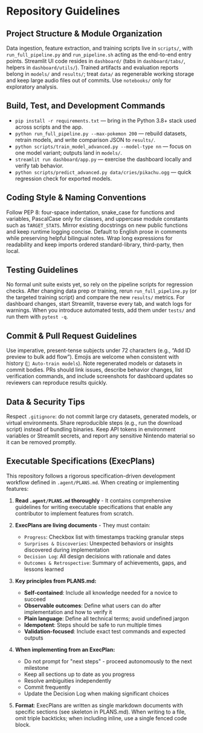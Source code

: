 # Repository Guidelines

## Project Structure & Module Organization
Data ingestion, feature extraction, and training scripts live in `scripts/`, with `run_full_pipeline.py` and `run_pipeline.sh` acting as the end-to-end entry points. Streamlit UI code resides in `dashboard/` (tabs in `dashboard/tabs/`, helpers in `dashboard/utils/`). Trained artifacts and evaluation reports belong in `models/` and `results/`; treat `data/` as regenerable working storage and keep large audio files out of commits. Use `notebooks/` only for exploratory analysis.

## Build, Test, and Development Commands
- `pip install -r requirements.txt` — bring in the Python 3.8+ stack used across scripts and the app.
- `python run_full_pipeline.py --max-pokemon 200` — rebuild datasets, retrain models, and write comparison JSON to `results/`.
- `python scripts/train_model_advanced.py --model-type nn` — focus on one model variant; outputs land in `models/`.
- `streamlit run dashboard/app.py` — exercise the dashboard locally and verify tab behavior.
- `python scripts/predict_advanced.py data/cries/pikachu.ogg` — quick regression check for exported models.

## Coding Style & Naming Conventions
Follow PEP 8: four-space indentation, snake_case for functions and variables, PascalCase only for classes, and uppercase module constants such as `TARGET_STATS`. Mirror existing docstrings on new public functions and keep runtime logging concise. Default to English prose in comments while preserving helpful bilingual notes. Wrap long expressions for readability and keep imports ordered standard-library, third-party, then local.

## Testing Guidelines
No formal unit suite exists yet, so rely on the pipeline scripts for regression checks. After changing data prep or training, rerun `run_full_pipeline.py` (or the targeted training script) and compare the new `results/` metrics. For dashboard changes, start Streamlit, traverse every tab, and watch logs for warnings. When you introduce automated tests, add them under `tests/` and run them with `pytest -q`.

## Commit & Pull Request Guidelines
Use imperative, present-tense subjects under 72 characters (e.g., “Add ID preview to bulk add flow”). Emojis are welcome when consistent with history (`🤖 Auto-train models`). Note regenerated models or datasets in commit bodies. PRs should link issues, describe behavior changes, list verification commands, and include screenshots for dashboard updates so reviewers can reproduce results quickly.

## Data & Security Tips
Respect `.gitignore`: do not commit large cry datasets, generated models, or virtual environments. Share reproducible steps (e.g., run the download script) instead of bundling binaries. Keep API tokens in environment variables or Streamlit secrets, and report any sensitive Nintendo material so it can be removed promptly.

## Executable Specifications (ExecPlans)

This repository follows a rigorous specification-driven development workflow defined in `.agent/PLANS.md`. When creating or implementing features:

1. **Read `.agent/PLANS.md` thoroughly** - It contains comprehensive guidelines for writing executable specifications that enable any contributor to implement features from scratch.

2. **ExecPlans are living documents** - They must contain:
   - `Progress`: Checkbox list with timestamps tracking granular steps
   - `Surprises & Discoveries`: Unexpected behaviors or insights discovered during implementation
   - `Decision Log`: All design decisions with rationale and dates
   - `Outcomes & Retrospective`: Summary of achievements, gaps, and lessons learned

3. **Key principles from PLANS.md:**
   - **Self-contained**: Include all knowledge needed for a novice to succeed
   - **Observable outcomes**: Define what users can do after implementation and how to verify it
   - **Plain language**: Define all technical terms; avoid undefined jargon
   - **Idempotent**: Steps should be safe to run multiple times
   - **Validation-focused**: Include exact test commands and expected outputs

4. **When implementing from an ExecPlan:**
   - Do not prompt for "next steps" - proceed autonomously to the next milestone
   - Keep all sections up to date as you progress
   - Resolve ambiguities independently
   - Commit frequently
   - Update the Decision Log when making significant choices

5. **Format**: ExecPlans are written as single markdown documents with specific sections (see skeleton in PLANS.md). When writing to a file, omit triple backticks; when including inline, use a single fenced code block.

